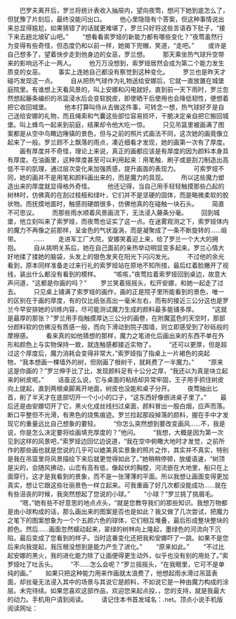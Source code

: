 　　巴罗夫离开后，罗兰将统计表收入抽屉内，望向夜莺，想问下她到底怎么了，但犹豫了片刻后，最终没能问出口。
　　他心里隐隐有个答案，但这种事情说出来总显得尴尬，如果猜错了的话就更难堪了，罗兰只好将这些言语吞下肚子，“接下来去趟北坡矿山吧。”
　　“想看看索罗娅的新能力都有哪些变化？”夜莺虽然行为变得有些奇怪，但态度仍和以前一样，她揭下兜帽，笑道，“走吧。”
　　或许是自己想多了，望着快步走到他身边的女巫，罗兰想。
　　那天乘坐热气球升空带来的影响远不止一两人。
　　他万万没想到，索罗娅居然会成为第二个能力发生质变的女巫。
　　事实上连她自己都没有察觉到这种变化。
　　罗兰也是昨天才碰巧发现这一点。
　　自从把热气球作为礼物送给安娜后，它就一直放置在城堡庭院里。有谁想上天看风景的，叫上安娜和闪电就好。直到前一天下雨时，罗兰忽然想起藤条编织的吊篮浸水后会变软脱皮，即使晒干后使用也会降低韧性，便想着把它收回城堡。
　　他本打算叫侍从去做这件事，可转念一想，热气球好歹是自己送给安娜的礼物，而且绳索和气囊这些部位容易损坏，干脆决定亲自把它搬回城堡。叫上蜂鸟一起来到前庭，结果却令他大吃一惊。
　　只见吊篮里被画满了图案都是从空中鸟瞰边陲镇的景色，但与之前的照片式画法不同，这次她的画竟像立起来了一般。罗兰顾不上飘落的雨点，凑近细看才发现，她的画第一次有了厚度。
　　画有厚度并不奇怪，理论上来说，真正的画都应该是有厚度的因为颜料本身具有厚度。在油画里，这种厚度甚至可以利用起来：用笔触、刷子或是刮刀制造出高低不平的肌理，通过层次变化来加强质感，提升画面的表现力。
　　可索罗娅不同，她的画并不是用笔和颜料画出来的，而是魔力的具现。
　　所以这些魔力塑造出来的厚度就显得格外奇怪。
　　他还记得，当自己用手轻轻触摸那些凸起的树林时，仿佛真的在刮过枝桠和绿叶，它们并不是坚硬的固体，而是略微柔软的胶状物。而抚摸地面时，触感则硬朗很多，仿佛他真的在碰触一块石头。
　　简直不可思议。
　　而那些雨水顺着风景画流下，无法浸入藤条分毫。
　　回到城堡，他立刻叫来了索罗娅，而夜莺也证实了这一点。在迷雾观测之下，索罗娅体内的魔力不再像之前那样，呈金色的气状漩涡，而是凝聚成了一条不断旋转的……缎带。
　　……
　　走进军工厂大院，安娜笑着迎上来，给了罗兰一个大大的拥抱。
　　自从挑明关系后，她在自己面前的亲热举动明显变多起来。罗兰心情大好地揉了揉她的脑袋，头发上的银色发夹在阳光下闪闪发光。
　　不过他的余光看到，原本同样准备走过来行礼的索罗娅站在原地不知所措，最后红着脸撇开了视线，装出什么都没有看到的模样。
　　“咳咳，”夜莺拉着索罗娅回到桌边，故意大声问道，“这都是你画的吗？”
　　罗兰笑着摇摇头，松开安娜，和她一起走了过去。
　　只见桌上铺满了索罗娅的画作，画的正是院子里所能看到的景色，唯一的区别在于画的厚度，有的仅比纸张高出一毫米左右，而有的接近三公分这也是罗兰今早安排她的训练内容，尽可能测试魔力生成的颜料最多能铺多厚。
　　“这就是最厚的那张？”罗兰用手指触摸厚达三公分的画卷，在附魔蓝色的天空时，那部分颜料软的仿佛没有质感一般，而向下滑动到院子围墙，则立即感受到了砂砾般的摩擦感。
　　看来真的如他猜想的那样，魔力之笔进化后画出来的东西不单在外形和颜色上与实物保持一致，就连触感都接近实物了。
　　“还可以更厚，但是超过这个厚度后，魔力消耗会变得非常大，”索罗娅指了指桌上一片褐色的突起物，“我本想画一棵墙外的树，但刚画了根树干，就耗费了一半魔力。”
　　“原来这是你画的？”罗兰伸手比了比，发现颜料足有十公分之厚，“我还以为真是块立起来的树皮呢。”
　　话虽这么说，它与桌面的粘结却异常牢固，王子用手抓住树皮向上提起，直到两根桌脚离开地面，树皮也没能和桌子分开。
　　夜莺抽出匕首，削了半天才在底部切开一个小小的口子，“这东西好像嵌进桌子里了。”
　　最后还是由安娜切开了它，黑火化成丝线扫过桌面，颜料冒出一股白烟，应声而落。断口平整但不光滑，有黑色的烧焦痕迹。罗兰捡起那段掉落的颜料，握在手中才发现它的重量远比自己想象的要轻。
　　“你怎么突然想到要改变画风……不，我是说，你是怎么决定要将绘画填充厚度的？”他问。
　　“我想，大概是因为第一次见到这样的风景吧，”索罗娅边回忆边说道，“我在空中俯瞰大地时才发觉，之前所作的那些画也就是您说的几乎可以媲美真实景象的照片之作，其实并不真实，特别是我在吊篮里将风景描绘下来后就更觉得如此了。”她稍稍停顿，放缓语速，“树顶是尖的，会随风拂动，山峦有高有低，像起伏的胸膛，河流嵌在大地里，船只在上面穿行。这才是我看到的景象，而不是一张薄薄的平面。所以我想让画面变得更加真实，想让它跟这些壮丽景色一样立起来。可我重画了好几次都没能成功……就在有些沮丧的时候，我突然想起了您说的小球。”
　　“小球？”罗兰挑了挑眉毛。
　　“嗯，”她有些不好意思的地点点头，“就是您教导我们的那些知识。我想万物都是由小球构成的话，那么画出来的图案是否也是如此？我又做了几次尝试，把魔力之笔下的图案想象为一个个五颜六色的球体，它们相互堆叠，最后形成整块整块的颜色。然后……画面忽然蠕动起来，翠绿的树林向上隆起，墨绿色的河流向下沉陷，最后变成了您看到的样子。当时这番变化还把我和安娜吓了一跳。如果不是您后来向我提起，我压根没想到是能力产生了进化。”
　　“原来如此。”
　　“不过比起安娜的黑火，我的进化能力除了让画便得更生动外，似乎也没有别的用处了。”索罗娅吐了吐舌头。
　　“不……怎么会呢？”罗兰摇摇头，“在我眼里，它可不是单纯的画。”
　　如果只把这种能力用来作画就太浪费了，他想起雨水滑过吊篮表面，却丝毫无法浸入其中的场景与其说它是颜料，不如说它是一种由魔力构成的涂层。未完待续。如果您喜欢这部作品，欢迎您来起点投、，您的支持，就是我最大的动力。手机用户请到阅读。
　　请记住本书首发域名：.net。顶点小说手机版阅读网址：